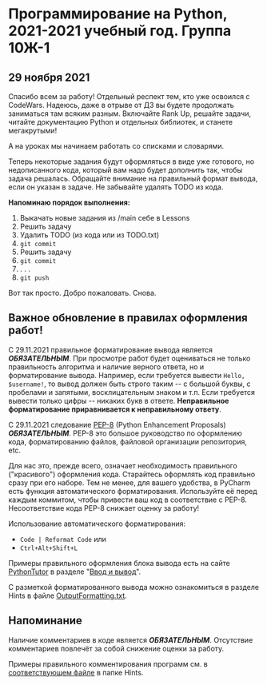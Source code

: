 # Программирование на Python, 2021-2021 учебный год. Группа 10Ж-1

## 29 ноября 2021
Спасибо всем за работу! Отдельный респект тем, кто уже освоился с CodeWars. Надеюсь, даже в отрыве от ДЗ вы 
будете продолжать заниматься там всяким разным. Включайте Rank Up, решайте задачи, читайте документацию 
Python и отдельных библиотек, и станете мегакрутыми!

А на уроках мы начинаем работать со списками и словарями.

Теперь некоторые задания будут оформляться в виде уже готового, но недописанного кода, который вам надо будет 
дополнить так, чтобы задача решалась. Обращайте внимание на правильный формат вывода, если он указан в задаче. Не 
забывайте удалять TODO из кода.

**Напоминаю порядок выполнения:**
1. Выкачать новые задания из /main себе в Lessons
2. Решить задачу
3. Удалить TODO (из кода или из TODO.txt)
4. `git commit`
5. Решить задачу
6. `git commit`
7. . . .
8. `git push`

Вот так просто. Добро пожаловать. Снова.

## Важное обновление в правилах оформления работ!
С 29.11.2021 правильное форматирование вывода является ***ОБЯЗАТЕЛЬНЫМ***.
При просмотре работ будет оцениваться не только правильность алгоритма и наличие верного ответа, но и форматирование 
вывода. Например, если требуется вывести `Hello, $username!`, то вывод должен быть строго таким -- с большой буквы, 
с пробелами и запятыми, восклицательным знаком и т.п. Если требуется вывести только цифры -- никаких букв в ответе. 
**Неправильное форматирование приравнивается к неправильному ответу**.

С 29.11.2021 следование [PEP-8](https://www.python.org/dev/peps/pep-0008/) (Python Enhancement Proposals) ***ОБЯЗАТЕЛЬНЫМ***.
PEP-8 это большое руководство по оформлению кода, форматированию файлов, файловой организации репозитория, etc.

Для нас это, прежде всего, означает необходимость правильного ("красивого") оформления кода. Старайтесь оформлять 
код правильно сразу при его наборе. Тем не менее, для вашего удобства, в PyCharm есть функция автоматического 
форматирования. Используйте её перед каждым коммитом, чтобы привести ваш код в соответствие с PEP-8. Несоответствие 
кода PEP-8 снижает оценку за работу!

Использование автоматического форматирования:
- `Code | Reformat Code`
или
- `Ctrl+Alt+Shift+L`

Примеры правильного оформления блока вывода есть на сайте
[PythonTutor](https://pythontutor.ru/lessons/inout_and_arithmetic_operations/)
в разделе "[Ввод и вывод](https://pythontutor.ru/lessons/inout_and_arithmetic_operations/)".

С разметкой форматированного вывода можно ознакомиться в разделе Hints в файле
[OutputFormatting.txt](Python/Hints/OutputFormatting.txt).

## Напоминание
Наличие комментариев в коде является ***ОБЯЗАТЕЛЬНЫМ***.
Отсутствие комментариев повлечёт за собой снижение оценки за работу.

Примеры правильного комментирования программ см. в [соответствующем файле](Python/Hints/CommentsExample.md) в папке Hints.